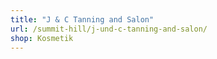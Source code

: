 ```yaml
---
title: "J & C Tanning and Salon"
url: /summit-hill/j-und-c-tanning-and-salon/
shop: Kosmetik
---
```


